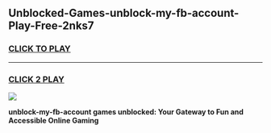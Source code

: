 
## Unblocked-Games-unblock-my-fb-account-Play-Free-2nks7
<h3>
<a href="https://premium76.site?title=unblock-my-fb-account&ref=10A">CLICK TO PLAY</a></h3>
<hr>

<h3>
<a href="https://premium76.site?title=unblock-my-fb-account&ref=10A">CLICK 2 PLAY</a>
  
</h3>

<a href="https://premium76.site?title=unblock-my-fb-account&ref=10A"><img src="https://clearcache.store/games.png"></a>


**unblock-my-fb-account games unblocked: Your Gateway to Fun and Accessible Online Gaming**
